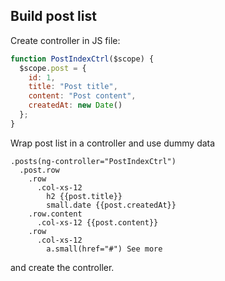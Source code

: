 ## Build post list

Create controller in JS file:

```js
function PostIndexCtrl($scope) {
  $scope.post = {
    id: 1,
    title: "Post title",
    content: "Post content",
    createdAt: new Date()
  };
}
```

Wrap post list in a controller and use dummy data

```slim
.posts(ng-controller="PostIndexCtrl")
  .post.row
    .row
      .col-xs-12
        h2 {{post.title}}
        small.date {{post.createdAt}}
    .row.content
      .col-xs-12 {{post.content}}
    .row
      .col-xs-12
        a.small(href="#") See more
```

and create the controller.

